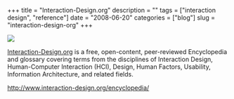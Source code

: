 +++
title = "Interaction-Design.org"
description = ""
tags = ["interaction design", "reference"]
date = "2008-06-20"
categories = ["blog"]
slug = "interaction-design-org"
+++



  <div class="notebook-screenshot"><a href="http://www.interaction-design.org/encyclopedia/"><img src="http://media.konigi.com/bluga/wt485b8e026e3bb.jpg"/></a></div><p><a href="http://www.interaction-design.org/">Interaction-Design.org</a> is a free, open-content, peer-reviewed Encyclopedia and glossary covering terms from the disciplines of Interaction Design, Human-Computer Interaction (HCI), Design, Human Factors, Usability, Information Architecture, and related fields.</p>
    
  <a href="http://www.interaction-design.org/encyclopedia/">http://www.interaction-design.org/encyclopedia/</a>
